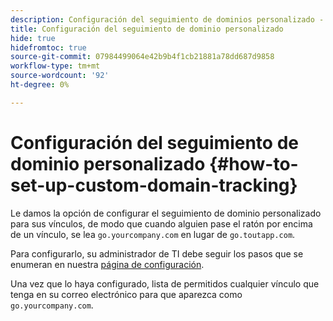 ```yaml
---
description: Configuración del seguimiento de dominios personalizado - Documentos de Marketo - Documentación del producto
title: Configuración del seguimiento de dominio personalizado
hide: true
hidefromtoc: true
source-git-commit: 07984499064e42b9b4f1cb21881a78dd687d9858
workflow-type: tm+mt
source-wordcount: '92'
ht-degree: 0%

---
```


# Configuración del seguimiento de dominio personalizado {#how-to-set-up-custom-domain-tracking}

Le damos la opción de configurar el seguimiento de dominio personalizado para sus vínculos, de modo que cuando alguien pase el ratón por encima de un vínculo, se lea `go.yourcompany.com` en lugar de `go.toutapp.com`.

Para configurarlo, su administrador de TI debe seguir los pasos que se enumeran en nuestra [página de configuración](https://toutapp.com/next#settings/admin/tracking).

Una vez que lo haya configurado, lista de permitidos cualquier vínculo que tenga en su correo electrónico para que aparezca como `go.yourcompany.com`.
